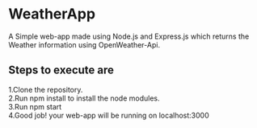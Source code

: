 # WeatherApp

A Simple web-app made using Node.js and Express.js which returns the Weather information using OpenWeather-Api.

## Steps to execute are  
1.Clone the repository.  
2.Run npm install to install the node modules.  
3.Run npm start  
4.Good job! your web-app will be running on localhost:3000  

